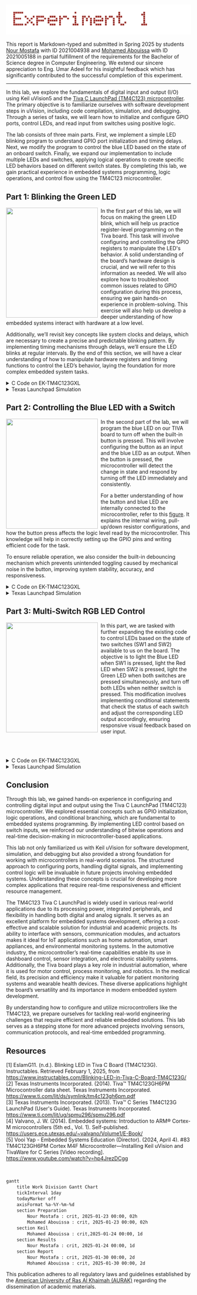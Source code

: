 <p align="center">
  <img src="Photos/logooo.gif"/>
</p>

This report is Markdown-typed and submitted in Spring 2025 by students [Nour Mostafa](https://github.com/Nour-MK) with ID 2021004938 and [Mohamed Abouissa](https://github.com/Mohamed-Abouissa) with ID 2021005188 in partial fulfillment of the requirements for the Bachelor of Science degree in Computer Engineering. We extend our sincere appreciation to Eng. Umar Adeel for his insightful feedback which has significantly contributed to the successful completion of this experiment.

---

In this lab, we explore the fundamentals of digital input and output (I/O) using Keil uVision5 and the [Tiva C LaunchPad (TM4C123) microcontroller](Photos/TM4C123GXL.png). The primary objective is to familiarize ourselves with software development steps in uVision, including code compilation, simulation, and debugging. Through a series of tasks, we will learn how to initialize and configure GPIO ports, control LEDs, and read input from switches using positive logic.

The lab consists of three main parts. First, we implement a simple LED blinking program to understand GPIO port initialization and timing delays. Next, we modify the program to control the blue LED based on the state of an onboard switch. Finally, we expand our implementation to include multiple LEDs and switches, applying logical operations to create specific LED behaviors based on different switch states. By completing this lab, we gain practical experience in embedded systems programming, logic operations, and control flow using the TM4C123 microcontroller.

## Part 1: Blinking the Green LED 

<img src="Photos/part1.gif" width="250" height="300" align="left">
<img src="Photos/transparentpic.png" width="8" height="300" align="left">

In the first part of this lab, we will focus on making the green LED blink, which will help us practice register-level programming on the Tiva board. This task will involve configuring and controlling the GPIO registers to manipulate the LED's behavior. A solid understanding of the board’s hardware design is crucial, and we will refer to this information as needed. We will also explore how to troubleshoot common issues related to GPIO configuration during this process, ensuring we gain hands-on experience in problem-solving. This exercise will also help us develop a deeper understanding of how embedded systems interact with hardware at a low level.

Additionally, we’ll revisit key concepts like system clocks and delays, which are necessary to create a precise and predictable blinking pattern. By implementing timing mechanisms through delays, we’ll ensure the LED blinks at regular intervals. By the end of this section, we will have a clear understanding of how to manipulate hardware registers and timing functions to control the LED’s behavior, laying the foundation for more complex embedded system tasks.

<details>
  <summary>C Code on EK-TM4C123GXL</summary>
<br>

```C
// The libraries that we need
#include <stdint.h>
#include "tm4c123gh6pm.h"

#define GPIO_PORTF_DATA_R       (*((volatile unsigned long *)0x400253FC))
#define GPIO_PORTF_DIR_R        (*((volatile unsigned long *)0x40025400))
#define GPIO_PORTF_AFSEL_R      (*((volatile unsigned long *)0x40025420))
#define GPIO_PORTF_DEN_R        (*((volatile unsigned long *)0x4002551C))
#define GPIO_PORTF_AMSEL_R      (*((volatile unsigned long *)0x40025528))
#define GPIO_PORTF_PCTL_R       (*((volatile unsigned long *)0x4002552C))
#define SYSCTL_RCGCGPIO_R       (*((volatile unsigned long *)0x400FE608))
#define SYSCTL_PRGPIO_R         (*((volatile unsigned long *)0x400FEA08))
#define SYSCTL_RCGC2_GPIOF      0x00000020  // port F Clock Gating Control
#define SYSCTL_RCGC2_R          (*((volatile unsigned long *)0x400FE108))
	
//Function Prototypes

void PortF_Init(void);		
void Delay(void);

int main(void){    
  PortF_Init();    			// Call initialization of Port F
 
  while(1){
                                         // My green LED is on Port F pin #3 that mean we need to edit the fourth bit only to work on the green LED
      GPIO_PORTF_DATA_R = 0x08;          // ---- ---- ---- ---- ---- ---- 0000 1000 For That mean we writing the value 1 (Which mean we drive voltege to it) on Pin PF3 (Green LED on)  
                                         // (TM4C123 Data Sheet, 662 - 663)
																				 
		
      Delay();				 // Calling the delay function to wait for 0.1 sec (Read the Clock part on the introduction)
		
      GPIO_PORTF_DATA_R = 0x00;    	 // ---- ---- ---- ---- ---- ---- 0000 0000 For That mean we writing the value 0 (Which mean it conected to the ground) on Pin PF3 (Green LED off)  
		
      Delay();                         	 // wait 0.1 sec (Read the Clock part on the introduction)
  }
}

                                         // The function to initialize port F pins for input and output
void PortF_Init(void){ 
	
  SYSCTL_RCGC2_R= 0x00000020;            // 0000 0000 0000 0000 0000 0000 0010 0000  This for enabling the Prot F clock (Port F,E,D,C,B and A) (10 0000 = 0x20)
                                         // To Enable any port just sit the corresponding bit to the order in the alphabet
                                         // (TM4C123 Data Sheet, 340 - 341)
	
  GPIO_PORTF_AMSEL_R = 0x00;             // ---- ---- ---- ---- ---- ---- 0000 0000 For Disabling the analog function (Becuse we are dealing only with the Digital function in this part)
                                         // (TM4C123 Data Sheet, 687)
	
  GPIO_PORTF_PCTL_R = 0x00000000;        // 0000 0000 0000 0000 0000 0000 0000 0000 We use this register when we have alternate function or dealing with signals but here we clear it all because 
                                         // we going do you our pin in the digital mode
                                         // (TM4C123 Data Sheet, 688 -689)
	
  GPIO_PORTF_DIR_R = 0x08;               // ---- ---- ---- ---- ---- ---- 0000 1000  We just sit pin 3 (Green LED) to be in the OUTPUT mode (DIR regester is to choose our pin mode)
                                         // To make my pin in input mode we clear the bit but if we wanted to be in the output mode we sit the bit
                                         // Above we sit the fourth bit (Which mean PF3 because we strat from PF0 to PF7)
                                         // (TM4C123 Data Sheet, 663)
	
  GPIO_PORTF_AFSEL_R = 0x00;             // ---- ---- ---- ---- ---- ---- 0000 0000  No alternate function (The associated pin functions as a peripheral signal and is
                                         // controlled by the alternate hardware function if it is sit to 1) so we dont want this so we just clear it
                                         // (TM4C123 Data Sheet, 671 - 672)
	
  GPIO_PORTF_DEN_R = 0x08;               // ---- ---- ---- ---- ---- ---- 0000 1000  Enable digital pins PF3 (The DEN register is use to enable the selected pins) here we just want PF3 to 
                                         // enabled so we sit the fourth bit (PF3)
                                         // (TM4C123 Data Sheet, 682 - 683)
}
// The delay Fucntion
void Delay(void){

unsigned long  time;                     // Variable called time
	
  time = 1600000;                        // 0.1 sec  (Read the Clock part on the introduction)
	
  while(time!=0){                        // When the time go to Zero it will exit the function
    time--;
  }
}
```
</details>

<details>
  <summary>Texas Launchpad Simulation</summary>
	
<br>

<p align="center">
  <img src="Photos/Part1(Off).png" style="width: 49%; height: 300px;" title="Green LED is Off" /> <img src="Photos/Part1(On).png" style="width: 49%; height: 300px;" title="Green LED is On" />
</p>

In this part of the lab, we run our Texas Launchpad simulation to verify that our code is working correctly before deploying it on the Tiva microcontroller. As shown in the left picture, the green LED is initially off. After a delay of `0.1 seconds`, as seen in the right picture, the LED turns on. This demonstrates the intended behavior and serves as the purpose of this section ensuring that our code produces the desired output before testing it on the actual hardware.
	
</details>

## Part 2: Controlling the Blue LED with a Switch

<img src="Photos/part2.gif" width="250" height="300" align="left">
<img src="Photos/transparentpic.png" width="8" height="300" align="left">

In the second part of the lab, we will program the blue LED on our TIVA board to turn off when the built-in button is pressed. This will involve configuring the button as an input and the blue LED as an output. When the button is pressed, the microcontroller will detect the change in state and respond by turning off the LED immediately and consistently.

For a better understanding of how the button and blue LED are internally connected to the microcontroller, refer to this [figure](Photos/ledschema.png). It explains the internal wiring, pull-up/down resistor configurations, and how the button press affects the logic level read by the microcontroller. This knowledge will help in correctly setting up the GPIO pins and writing efficient code for the task.

To ensure reliable operation, we also consider the built-in debouncing mechanism which prevents unintended toggling caused by mechanical noise in the button, improving system stability, accuracy, and responsiveness.

<details>
<summary>C Code on EK-TM4C123GXL</summary>
<br>

``` C
// The libraries that we need
#include <stdint.h>
#include "tm4c123gh6pm.h"

#define PF0       (*((volatile uint32_t *)0x40025004))
#define PF4       (*((volatile uint32_t *)0x40025040))
#define SWITCHES  (*((volatile uint32_t *)0x40025044))
#define SYSCTL_RCGC2_GPIOF      0x00000020  // port F Clock Gating Control
#define Blue     0x04                       // PF2  (0000 0100) (Blue LED)

//Function Prototypes

void PortF_Init(void);
uint32_t PortF_Input(void);
void PortF_Output(uint32_t data);


int main(void){
	
  uint32_t status;                        // Variable called status
	
  PortF_Init();                           // initialize Port F (LEDs and the Buttons)
	
  while(1){
		
    status = PortF_Input();               // status take the value of the function PortF_Input (which is reading the buttons)

    switch(status){                         
  
      case 0x10: PortF_Output(Blue);        
      break; 
      case 0x00: PortF_Output(0x00);        
      break;
    }
  }
}

void PortF_Init(void){ 
	
  SYSCTL_RCGC2_R= 0x00000020;             // 0000 0000 0000 0000 0000 0000 0010 0000  This for enabling the Prot F clock (Port F,E,D,C,B and A) (10 0000 = 0x20)
	                                  // To Enable any port just sit the corresponding bit to the order in the alphabet
	                                  // (TM4C123 Data Sheet, 340 - 341)
  
  GPIO_PORTF_AMSEL_R = 0x00;              // ---- ---- ---- ---- ---- ---- 0000 0000 For Disabling the analog function (Becuse we are dealing only with the Digital function in this part)
	                                  // (TM4C123 Data Sheet, 687)
	
  GPIO_PORTF_PCTL_R = 0x00000000;         // 0000 0000 0000 0000 0000 0000 0000 0000 We use this register when we have alternate function or dealing with signals but here we clear it all because 
	                                  // we going do you our pin in the digital mode
	                                  // (TM4C123 Data Sheet, 688 -689)
	
  GPIO_PORTF_DIR_R = 0x04;                // ---- ---- ---- ---- ---- ---- 0000 0100  We just sit pin 2 (Blue LED) to be in the OUTPUT mode (DIR regester is to choose our pin mode)
	                                  // To make my pin in input mode we clear the bit but if we wanted to be in the output mode we sit the bit
	                                  // (TM4C123 Data Sheet, 663)
	
  GPIO_PORTF_AFSEL_R = 0x00;              // ---- ---- ---- ---- ---- ---- 0000 0000  No alternate function (The associated pin functions as a peripheral signal and is
                                          // controlled by the alternate hardware function if it is sit to 1) so we dont want this so we just clear it
	                                  // (TM4C123 Data Sheet, 671 - 672)
	
  GPIO_PORTF_PUR_R = 0x11;                // ---- ---- ---- ---- ---- ---- 0001 0001  Enable the Pull Up resistor to the PF0 (SW2) and PF4 (SW1) which mean if any switch pressed the Pin will have digital input 0 (GROUND)
	                                  // (TM4C123 Data Sheet, 677 - 678)
	
  GPIO_PORTF_DEN_R = 0xFF;                // ---- ---- ---- ---- ---- ---- 1111 1111  Enable digital pins PF0-PF7 (The DEN register is use to enable the selected pins) 
	                                  // We enable The Whole port f 
                                          // (TM4C123 Data Sheet, 682 - 683)
}

uint32_t PortF_Input(void){    
	
  return (GPIO_PORTF_DATA_R&0x10);        // If we dont press any button the value for DATA_R will be 0x11 and when we AND it with 0x10 it will be 0x10
	                                  // But if we press SW1 the value for DATA_R will be 0x01 and when we AND it with 0x10 it will be 0x00
	                                  // The value will go to the upper Switch case to decide
	                                  // (TM4C123 Data Sheet, 662 - 663)
}	

void PortF_Output(uint32_t data){ 
	
  GPIO_PORTF_DATA_R = data;               // We get our value which is 0x04 (BLUE LED) or 0x00, but to keep in mind our input pins will not be effected so PF0 and PF4 will not be effected
}
```
</details>

<details>
  <summary>Texas Launchpad Simulation</summary>
<br>

<p align="center">
  <img src="Photos/Part2(on).png" style="width: 49%; height: 300px;" title="Blue LED is On (SW1 Not Pressed)" /> <img src="Photos/Part2(off).png" style="width: 49%; height: 300px;" title="Blue LED is Off (SW1 Is Pressed)" />
</p>

Before running our code on the TIVA board, we first test it using the `Texas LaunchPad simulation`. In the left image, we observe that the blue LED `(PF2)` is on, even though no switches are pressed. The `data register` value is `0x15 (0001 0101 in binary)`, indicating that `PF2` is high (LED on), while both switches `(PF0 and PF4)` remain unpressed. This is because we use the built-in pull-up resistors, making the switches active-low.

In the right image, the LED turns off when Switch 1 is pressed. The `data register` value changes to `0x01 (0000 0001 in binary)`, showing that `PF4` is now low (switch 1 pressed), and `PF2` is low, turning off the blue LED.

</details>

## Part 3: Multi-Switch RGB LED Control

<img src="Photos/part3.gif" width="250" height="300" align="left">
<img src="Photos/transparentpic.png" width="8" height="300" align="left">

In this part, we are tasked with further expanding the existing code to control LEDs based on the state of two switches (SW1 and SW2) available to us on the board. The objective is to light the Blue LED when SW1 is pressed, light the Red LED when SW2 is pressed, light the Green LED when both switches are pressed simultaneously, and turn off both LEDs when neither switch is pressed. This modification involves implementing conditional statements that check the status of each switch and adjust the corresponding LED output accordingly, ensuring responsive visual feedback based on user input.

<br clear="left"><br>

<details>
<summary>C Code on EK-TM4C123GXL</summary>
<br>

``` C


```

// anchor change with our gif or place on the left



// anchor
</details>

<details>
  <summary>Texas Launchpad Simulation</summary>
	<br>


// anchor

<br>


</details>

## Conclusion

Through this lab, we gained hands-on experience in configuring and controlling digital input and output using the Tiva C LaunchPad (TM4C123) microcontroller. We explored essential concepts such as GPIO initialization, logic operations, and conditional branching, which are fundamental to embedded systems programming. By implementing LED control based on switch inputs, we reinforced our understanding of bitwise operations and real-time decision-making in microcontroller-based applications. <br>

This lab not only familiarized us with Keil uVision for software development, simulation, and debugging but also provided a strong foundation for working with microcontrollers in real-world scenarios. The structured approach to configuring ports, handling digital signals, and implementing control logic will be invaluable in future projects involving embedded systems. Understanding these concepts is crucial for developing more complex applications that require real-time responsiveness and efficient resource management. <br>

The TM4C123 Tiva C LaunchPad is widely used in various real-world applications due to its processing power, integrated peripherals, and flexibility in handling both digital and analog signals. It serves as an excellent platform for embedded systems development, offering a cost-effective and scalable solution for industrial and academic projects. Its ability to interface with sensors, communication modules, and actuators makes it ideal for IoT applications such as home automation, smart appliances, and environmental monitoring systems. In the automotive industry, the microcontroller’s real-time capabilities enable its use in dashboard control, sensor integration, and electronic stability systems. Additionally, the Tiva board plays a key role in industrial automation, where it is used for motor control, process monitoring, and robotics. In the medical field, its precision and efficiency make it valuable for patient monitoring systems and wearable health devices. These diverse applications highlight the board’s versatility and its importance in modern embedded system development. <br>

By understanding how to configure and utilize microcontrollers like the TM4C123, we prepare ourselves for tackling real-world engineering challenges that require efficient and reliable embedded solutions. This lab serves as a stepping stone for more advanced projects involving sensors, communication protocols, and real-time embedded programming.

## Resources

[1] EslamG11. (n.d.). Blinking LED in Tiva C Board (TM4C123G). Instructables. Retrieved February 1, 2025, from <br> https://www.instructables.com/Blinking-LED-in-Tiva-C-Board-TM4C123G/  
[2] Texas Instruments Incorporated. (2014). Tiva™ TM4C123GH6PM Microcontroller data sheet. Texas Instruments Incorporated. <br> https://www.ti.com/lit/ds/symlink/tm4c123gh6pm.pdf  
[3] Texas Instruments Incorporated. (2013). Tiva™ C Series TM4C123G LaunchPad (User's Guide). Texas Instruments Incorporated. <br>  https://www.ti.com/lit/ug/spmu296/spmu296.pdf  
[4] Valvano, J. W. (2014). Embedded systems: Introduction to ARM® Cortex-M microcontrollers (5th ed., Vol. 1). Self-published. <br> https://users.ece.utexas.edu/~valvano/Volume1/E-Book/  
[5] Vooi Yap - Embedded Systems Education (Director). (2024, April 4). #83 TM4C123GH6PM Cortex M4F Microcontroller—Installing Keil uVision and TivaWare for C Series [Video recording]. <br> https://www.youtube.com/watch?v=hp4JrezDCgg  


<br>

```mermaid
gantt
    title Work Division Gantt Chart
    tickInterval 1day
    todayMarker off
    axisFormat %a-%Y-%m-%d
    section Preparation         
        Nour Mostafa : crit, 2025-01-23 00:00, 02h
        Mohamed Abouissa : crit, 2025-01-23 00:00, 02h
    section Keil         
        Mohamed Abouissa : crit,2025-01-24 00:00, 1d
    section Results       
        Nour Mostafa : crit, 2025-01-24 00:00, 1d
    section Report
        Nour Mostafa : crit, 2025-01-30 00:00, 2d
        Mohamed Abouissa : crit, 2025-01-30 00:00, 2d
```

This publication adheres to all regulatory laws and guidelines established by the [American University of Ras Al Khaimah (AURAK)](https://aurak.ac.ae/) regarding the dissemination of academic materials.
